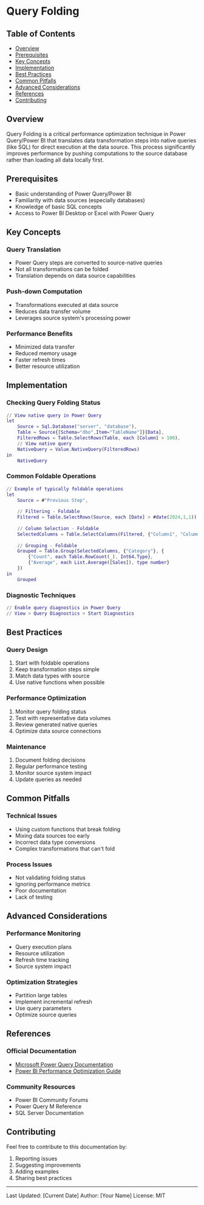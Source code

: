 # Query Folding

## Table of Contents
- [Overview](#overview)
- [Prerequisites](#prerequisites)
- [Key Concepts](#key-concepts)
- [Implementation](#implementation)
- [Best Practices](#best-practices)
- [Common Pitfalls](#common-pitfalls)
- [Advanced Considerations](#advanced-considerations)
- [References](#references)
- [Contributing](#contributing)

## Overview
Query Folding is a critical performance optimization technique in Power Query/Power BI that translates data transformation steps into native queries (like SQL) for direct execution at the data source. This process significantly improves performance by pushing computations to the source database rather than loading all data locally first.

## Prerequisites
- Basic understanding of Power Query/Power BI
- Familiarity with data sources (especially databases)
- Knowledge of basic SQL concepts
- Access to Power BI Desktop or Excel with Power Query

## Key Concepts

### Query Translation
- Power Query steps are converted to source-native queries
- Not all transformations can be folded
- Translation depends on data source capabilities

### Push-down Computation
- Transformations executed at data source
- Reduces data transfer volume
- Leverages source system's processing power

### Performance Benefits
- Minimized data transfer
- Reduced memory usage
- Faster refresh times
- Better resource utilization

## Implementation

### Checking Query Folding Status

```M
// View native query in Power Query
let
    Source = Sql.Database("server", "database"),
    Table = Source{[Schema="dbo",Item="TableName"]}[Data],
    FilteredRows = Table.SelectRows(Table, each [Column] > 100),
    // View native query
    NativeQuery = Value.NativeQuery(FilteredRows)
in
    NativeQuery
```

### Common Foldable Operations

```M
// Example of typically foldable operations
let
    Source = #"Previous Step",
    
    // Filtering - Foldable
    Filtered = Table.SelectRows(Source, each [Date] > #date(2024,1,1)),
    
    // Column Selection - Foldable
    SelectedColumns = Table.SelectColumns(Filtered, {"Column1", "Column2"}),
    
    // Grouping - Foldable
    Grouped = Table.Group(SelectedColumns, {"Category"}, {
        {"Count", each Table.RowCount(_), Int64.Type},
        {"Average", each List.Average([Sales]), type number}
    })
in
    Grouped
```

### Diagnostic Techniques

```M
// Enable query diagnostics in Power Query
// View > Query Diagnostics > Start Diagnostics
```

## Best Practices

### Query Design
1. Start with foldable operations
2. Keep transformation steps simple
3. Match data types with source
4. Use native functions when possible

### Performance Optimization
1. Monitor query folding status
2. Test with representative data volumes
3. Review generated native queries
4. Optimize data source connections

### Maintenance
1. Document folding decisions
2. Regular performance testing
3. Monitor source system impact
4. Update queries as needed

## Common Pitfalls

### Technical Issues
- Using custom functions that break folding
- Mixing data sources too early
- Incorrect data type conversions
- Complex transformations that can't fold

### Process Issues
- Not validating folding status
- Ignoring performance metrics
- Poor documentation
- Lack of testing

## Advanced Considerations

### Performance Monitoring
- Query execution plans
- Resource utilization
- Refresh time tracking
- Source system impact

### Optimization Strategies
- Partition large tables
- Implement incremental refresh
- Use query parameters
- Optimize source queries

## References

### Official Documentation
- [Microsoft Power Query Documentation](https://learn.microsoft.com/en-us/power-query/)
- [Power BI Performance Optimization Guide](https://learn.microsoft.com/en-us/power-bi/guidance/power-query-folding)

### Community Resources
- Power BI Community Forums
- Power Query M Reference
- SQL Server Documentation

## Contributing
Feel free to contribute to this documentation by:
1. Reporting issues
2. Suggesting improvements
3. Adding examples
4. Sharing best practices

---
Last Updated: [Current Date]
Author: [Your Name]
License: MIT
